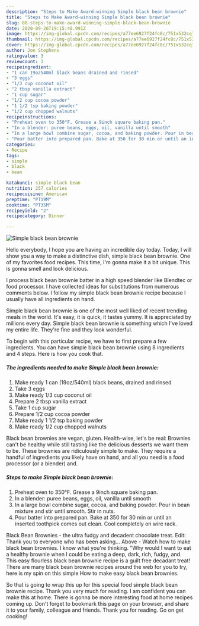 ```yaml
---
description: "Steps to Make Award-winning Simple black bean brownie"
title: "Steps to Make Award-winning Simple black bean brownie"
slug: 88-steps-to-make-award-winning-simple-black-bean-brownie
date: 2020-09-26T19:15:48.991Z
image: https://img-global.cpcdn.com/recipes/a77ee6927f24fc8c/751x532cq70/simple-black-bean-brownie-recipe-main-photo.jpg
thumbnail: https://img-global.cpcdn.com/recipes/a77ee6927f24fc8c/751x532cq70/simple-black-bean-brownie-recipe-main-photo.jpg
cover: https://img-global.cpcdn.com/recipes/a77ee6927f24fc8c/751x532cq70/simple-black-bean-brownie-recipe-main-photo.jpg
author: Jon Stephens
ratingvalue: 3
reviewcount: 3
recipeingredient:
- "1 can 19oz540ml black beans drained and rinsed"
- "3 eggs"
- "1/3 cup coconut oil"
- "2 tbsp vanilla extract"
- "1 cup sugar"
- "1/2 cup cocoa powder"
- "1 1/2 tsp baking powder"
- "1/2 cup chopped walnuts"
recipeinstructions:
- "Preheat oven to 350°F. Grease a 9inch square baking pan."
- "In a blender: puree beans, eggs, oil, vanilla until smooth"
- "In a large bowl combine sugar, cocoa, and baking powder. Pour in bean mixture and stir until smooth. Stir in nuts."
- "Pour batter into prepared pan. Bake at 350 for 30 min or until an inserted toothpick comes out clean. Cool completely on wire rack."
categories:
- Recipe
tags:
- simple
- black
- bean

katakunci: simple black bean 
nutrition: 257 calories
recipecuisine: American
preptime: "PT19M"
cooktime: "PT35M"
recipeyield: "2"
recipecategory: Dinner

---
```



![Simple black bean brownie](https://img-global.cpcdn.com/recipes/a77ee6927f24fc8c/751x532cq70/simple-black-bean-brownie-recipe-main-photo.jpg)

Hello everybody, I hope you are having an incredible day today. Today, I will show you a way to make a distinctive dish, simple black bean brownie. One of my favorites food recipes. This time, I'm gonna make it a bit unique. This is gonna smell and look delicious.

I process black bean brownie batter in a high speed blender like Blendtec or food processor. I have collected ideas for substitutions from numerous comments below. I follow my simple black bean brownie recipe because I usually have all ingredients on hand.

Simple black bean brownie is one of the most well liked of recent trending meals in the world. It's easy, it is quick, it tastes yummy. It is appreciated by millions every day. Simple black bean brownie is something which I've loved my entire life. They're fine and they look wonderful.


To begin with this particular recipe, we have to first prepare a few ingredients. You can have simple black bean brownie using 8 ingredients and 4 steps. Here is how you cook that.

<!--inarticleads1-->

##### The ingredients needed to make Simple black bean brownie:

1. Make ready 1 can (19oz/540ml) black beans, drained and rinsed
1. Take 3 eggs
1. Make ready 1/3 cup coconut oil
1. Prepare 2 tbsp vanilla extract
1. Take 1 cup sugar
1. Prepare 1/2 cup cocoa powder
1. Make ready 1 1/2 tsp baking powder
1. Make ready 1/2 cup chopped walnuts


Black bean brownies are vegan, gluten. Health-wise, let&#39;s be real: Brownies can&#39;t be healthy while still tasting like the delicious desserts we want them to be. These brownies are ridiculously simple to make. They require a handful of ingredients you likely have on hand, and all you need is a food processor (or a blender) and. 

<!--inarticleads2-->

##### Steps to make Simple black bean brownie:

1. Preheat oven to 350°F. Grease a 9inch square baking pan.
1. In a blender: puree beans, eggs, oil, vanilla until smooth
1. In a large bowl combine sugar, cocoa, and baking powder. Pour in bean mixture and stir until smooth. Stir in nuts.
1. Pour batter into prepared pan. Bake at 350 for 30 min or until an inserted toothpick comes out clean. Cool completely on wire rack.


Black Bean Brownies - the ultra fudgy and decadent chocolate treat. Edit: Thank you to everyone who has been asking… Above - Watch how to make black bean brownies. I know what you&#39;re thinking. &#34;Why would I want to eat a healthy brownie when I could be eating a deep, dark, rich, fudgy, and. This easy flourless black bean brownie recipe is a guilt free decadant treat! There are many black bean brownie recipes around the web for you to try, here is my spin on this simple How to make easy black bean brownies. 

So that is going to wrap this up for this special food simple black bean brownie recipe. Thank you very much for reading. I am confident you can make this at home. There is gonna be more interesting food at home recipes coming up. Don't forget to bookmark this page on your browser, and share it to your family, colleague and friends. Thank you for reading. Go on get cooking!
